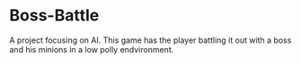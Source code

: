 # Boss-Battle
 A project focusing on AI. This game has the player battling it out with a boss and his minions in a low polly endvironment.
